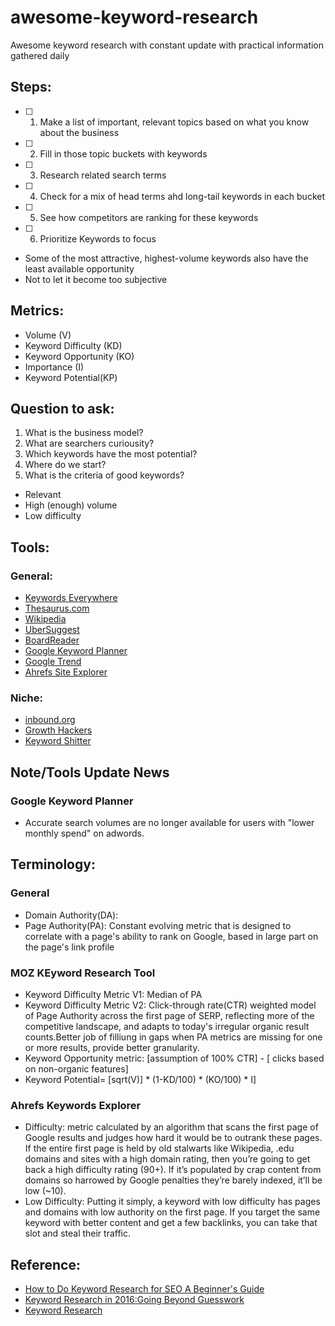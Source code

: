 # awesome-keyword-research
Awesome keyword research with constant update with practical information gathered daily

## Steps:
- [ ] 1. Make a list of important, relevant topics based on what you know about the business
- [ ] 2. Fill in those topic buckets with keywords
- [ ] 3. Research related search terms
- [ ] 4. Check for a mix of head terms ahd long-tail keywords in each bucket
- [ ] 5. See how competitors are ranking for these keywords
- [ ] 6. Prioritize Keywords to focus
 - Some of the most attractive, highest-volume keywords also have the least available opportunity
 - Not to let it become too subjective

## Metrics:
- Volume (V)
- Keyword Difficulty (KD)
- Keyword Opportunity (KO)
- Importance (I)
- Keyword Potential(KP) 

## Question to ask:
1. What is the business model?
2. What are searchers curiousity? 
3. Which keywords have the most potential?
4. Where do we start?
5. What is the criteria of good keywords?
 - Relevant
 - High (enough) volume
 - Low difficulty

## Tools:
### General:
- [Keywords Everywhere](https://chrome.google.com/webstore/detail/keywords-everywhere-keywo/hbapdpeemoojbophdfndmlgdhppljgmp/related?hl=en)
- [Thesaurus.com](http://www.thesaurus.com/)
- [Wikipedia](https://en.wikipedia.org/wiki/Main_Page)
- [UberSuggest](https://ubersuggest.io/)
- [BoardReader](http://boardreader.com/)
- [Google Keyword Planner](http://adwords.google.com/KeywordPlanner)
- [Google Trend](https://www.google.com.au/trends/)
- [Ahrefs Site Explorer](https://ahrefs.com/blog/keyword-research/)
### Niche:
- [inbound.org](https://inbound.org/)
- [Growth Hackers](https://growthhackers.com/)
- [Keyword Shitter](http://keywordshitter.com/)

## Note/Tools Update News
### Google Keyword Planner
- Accurate search volumes are no longer available for users with "lower monthly spend" on adwords.

## Terminology:
### General
- Domain Authority(DA): 
- Page Authority(PA): Constant evolving metric that is designed to correlate with a page's ability to rank on Google, based in large part on the page's link profile
### MOZ KEyword Research Tool
- Keyword Difficulty Metric V1: Median of PA
- Keyword Difficulty Metric V2: Click-through rate(CTR) weighted model of Page Authority across the first page of SERP, reflecting more of the competitive landscape, and adapts to today's irregular organic result counts.Better job of filliung in gaps when PA metrics are missing for one or more results, provide better granularity.
- Keyword Opportunity metric: [assumption of 100% CTR] - [ clicks based on non-organic features]
- Keyword Potential= [sqrt(V)] * (1-KD/100) * (KO/100) * I]
### Ahrefs Keywords Explorer
- Difficulty: metric calculated by an algorithm that scans the first page of Google results and judges how hard it would be to outrank these pages. If the entire first page is held by old stalwarts like Wikipedia, .edu domains and sites with a high domain rating, then you’re going to get back a high difficulty rating (90+). If it’s populated by crap content from domains so harrowed by Google penalties they’re barely indexed, it’ll be low (~10).
- Low Difficulty: Putting it simply, a keyword with low difficulty has pages and domains with low authority on the first page. If you target the same keyword with better content and get a few backlinks, you can take that slot and steal their traffic.

## Reference:
- [How to Do Keyword Research for SEO A Beginner's Guide](https://blog.hubspot.com/marketing/how-to-do-keyword-research-ht)
- [Keyword Research in 2016:Going Beyond Guesswork](https://moz.com/blog/keyword-research-2016-going-beyond-guesswork)
- [Keyword Research](https://ahrefs.com/blog/keyword-research/)
